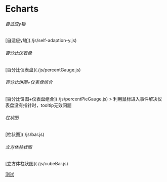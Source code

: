 # Echarts

<h6 id="self-adaption">自适应y轴</h6>
[自适应y轴](./js/self-adaption-y.js)

<h6>百分比仪表盘</h6>
[百分比仪表盘](./js/percentGauge.js)

<h6>百分比饼图+仪表盘组合</h6>
[百分比饼图+仪表盘组合](./js/percentPieGauge.js)
> 利用鼠标进入事件解决仪表盘没有指针时，tooltip无效问题

<h6>柱状图</h6>
[柱状图](./js/bar.js)

<h6>立方体柱状图</h6>
[立方体柱状图](./js/cubeBar.js)










































[测试](#self-adaption)

